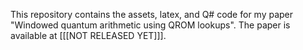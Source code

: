 This repository contains the assets, latex, and Q# code for my paper "Windowed quantum arithmetic using QROM lookups".
The paper is available at [[[NOT RELEASED YET]]].
